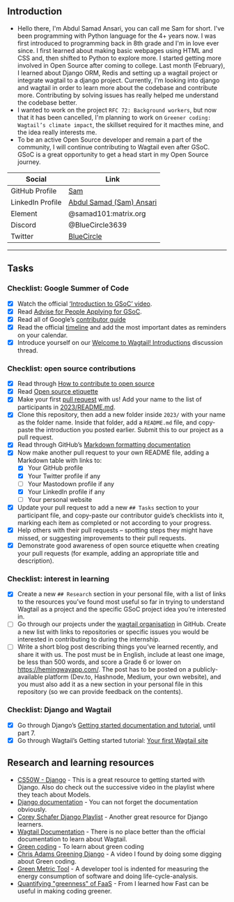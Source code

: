 ## **Introduction**
- Hello there, I'm Abdul Samad Ansari, you can call me Sam for short. I've been programming with Python language for the 4+ years now. I was first introduced to programming back in 8th grade and I'm in love ever since. I first learned about making basic webpages using HTML and CSS and, then shifted to Python to explore more. I started getting more involved in Open Source after coming to college. Last month (February), I learned about Django ORM, Redis and setting up a wagtail project or integrate wagtail to a django project. Currently, I'm looking into django and wagtail in order to learn more about the codebase and contribute more. Contributing by solving issues has really helped me understand the codebase better.
- I wanted to work on the project `RFC 72: Background workers`, but now that it has been cancelled, I'm planning to work on `Greener coding: Wagtail’s climate impact`, the skillset required for it macthes mine, and the idea really interests me.
- To be an active Open Source developer and remain a part of the community, I will continue contributing to Wagtail even after GSoC. GSoC is a great opportunity to get a head start in my Open Source journey.

| Social              | Link                                                            |
| -----------         | ----------------------------------------------------------------|
| GitHub Profile      | [Sam](https://github.com/SAMAD101) |
| LinkedIn Profile    | [Abdul Samad (Sam) Ansari](https://www.linkedin.com/in/abdul-samad-ansari-5124a124a/) |
| Element             | @samad101:matrix.org |
| Discord             | @BlueCircle3639 |
| Twitter             | [BlueCircle](https://twitter.com/BlueCircle0) |

---

## **Tasks**

### Checklist: Google Summer of Code
- [x] Watch the official [‘Introduction to GSoC’ video](https://www.youtube.com/watch?v=7jD2tChhrWM&feature=youtu.be).
- [x] Read [Advise for People Applying for GSoC](https://developers.google.com/open-source/gsoc/help/student-advice).
- [x] Read all of Google’s [contributor guide](https://google.github.io/gsocguides/student/)
- [x] Read the official [timeline](https://developers.google.com/open-source/gsoc/timeline) and add the most important dates as reminders on your calendar.
- [x] Introduce yourself on our [Welcome to Wagtail! Introductions](https://github.com/wagtail/gsoc/discussions/1) discussion thread.

### Checklist: open source contributions
- [x] Read through [How to contribute to open source](https://opensource.guide/how-to-contribute/)
- [x] Read [Open source etiquette](https://developer.mozilla.org/en-US/docs/MDN/Community/Open_source_etiquette)
- [x] Make your first [pull request](https://docs.github.com/en/pull-requests/collaborating-with-pull-requests/proposing-changes-to-your-work-with-pull-requests/creating-a-pull-request) with us! Add your name to the list of participants in [2023/README.md](2023/README.md).
- [x] Clone this repository, then add a new folder inside `2023/` with your name as the folder name. Inside that folder, add a `README.md` file, and copy-paste the introduction you posted earlier. Submit this to our project as a pull request.
- [x] Read through GitHub’s [Markdown formatting documentation](https://docs.github.com/en/get-started/writing-on-github/getting-started-with-writing-and-formatting-on-github/basic-writing-and-formatting-syntax)
- [x] Now make another pull request to your own README file, adding a Markdown table with links to:
  - [x] Your GitHub profile
  - [X] Your Twitter profile if any
  - [ ] Your Mastodown profile if any
  - [x] Your LinkedIn profile if any
  - [ ] Your personal website
- [x] Update your pull request to add a new `## Tasks` section to your participant file, and copy-paste our contributor guide’s checklists into it, marking each item as completed or not according to your progress.
- [X] Help others with their pull requests – spotting steps they might have missed, or suggesting improvements to their pull requests.
- [x] Demonstrate good awareness of open source etiquette when creating your pull requests (for example, adding an appropriate title and description).

### Checklist: interest in learning
- [x] Create a new `## Research` section in your personal file, with a list of links to the resources you’ve found most useful so far in trying to understand Wagtail as a project and the specific GSoC project idea you’re interested in.
- [ ] Go through our projects under the [wagtail organisation](https://github.com/wagtail) in GitHub. Create a new list with links to repositories or specific issues you would be interested in contributing to during the internship.
- [ ] Write a short blog post describing things you’ve learned recently, and share it with us. The post must be in English, include at least one image, be less than 500 words, and score a Grade 6 or lower on <https://hemingwayapp.com/>. The post has to be posted on a publicly-available platform (Dev.to, Hashnode, Medium, your own website), and you must also add it as a new section in your personal file in this repository (so we can provide feedback on the contents).

### Checklist: Django and Wagtail
- [x] Go through Django’s [Getting started documentation and tutorial](https://docs.djangoproject.com/en/4.1/intro/), until part 7.
- [x] Go through Wagtail’s Getting started tutorial: [Your first Wagtail site](https://docs.wagtail.org/en/stable/getting_started/tutorial.html)

## **Research and learning resources**
- [CS50W - Django](https://www.youtube.com/watch?v=w8q0C-C1js4&t=4925s) - This is a great resource to getting started with Django. Also do check out the successive video in the playlist where they teach about Models.
- [Django documentation](https://docs.djangoproject.com/en/4.1/) - You can not forget the documentation obviously.
- [Corey Schafer Django Playlist](https://www.youtube.com/playlist?list=PL-osiE80TeTtoQCKZ03TU5fNfx2UY6U4p) - Another great resource for Django learners.
- [Wagtail Documentation](https://docs.wagtail.org/en/stable/) - There is no place better than the official documentation to learn about Wagtail.
- [Green coding](https://geekflare.com/green-coding/) - To learn about green coding
- [Chris Adams Greening Django](https://www.youtube.com/watch?v=upiK4du5vUI0) - A video I found by doing some digging about Green coding.
- [Green Metric Tool](https://github.com/green-coding-berlin/green-metrics-tool) - A developer tool is indented for measuring the energy consumption of software and doing life-cycle-analysis.
- [Quantifying "greenness" of FaaS](https://www.linkedin.com/pulse/quantifying-greenness-faas-lukasz-mastalerz/) - From I learned how Fast can be useful in making coding greener.

